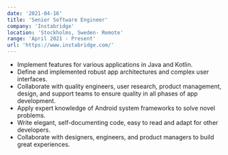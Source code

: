 ```yaml
---
date: '2021-04-16'
title: 'Senior Software Engineer'
company: 'Instabridge'
location: 'Stockholms, Sweden- Remote'
range: 'April 2021 - Present'
url: 'https://www.instabridge.com/'
---
```


- Implement features for various applications in Java and Kotlin.
- Define and implemented robust app architectures and complex user interfaces.
- Collaborate with quality engineers, user research, product management, design, and support teams to ensure quality in all phases of app development.
- Apply expert knowledge of Android system frameworks to solve novel problems.
- Write elegant, self-documenting code, easy to read and adapt for other developers.
- Collaborate with designers, engineers, and product managers to build great experiences.
